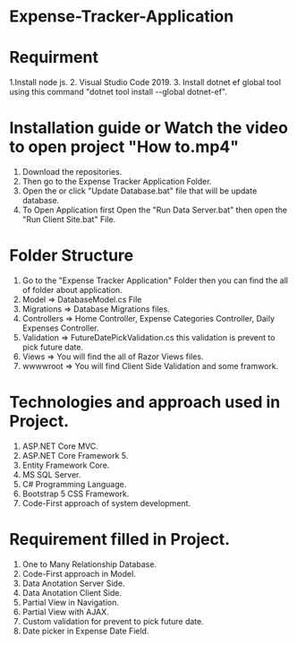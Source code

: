 # Expense-Tracker-Application

# Requirment
1.Install node js.
2. Visual Studio Code 2019.
3. Install dotnet ef global tool using this command  "dotnet tool install --global dotnet-ef".

# Installation guide or Watch the video to open project "How to.mp4"
1. Download the repositories.
2. Then go to the Expense Tracker Application Folder.
3. Open the or click "Update Database.bat" file that will be update database.
4. To Open Application first Open the "Run Data Server.bat" then open the "Run Client Site.bat" File.

# Folder Structure
1. Go to the "Expense Tracker Application" Folder then you can find the all of folder about application.
2. Model => DatabaseModel.cs File
3. Migrations => Database Migrations files.
4. Controllers => Home Controller, Expense Categories Controller, Daily Expenses Controller.
5. Validation => FutureDatePickValidation.cs this validation is prevent to pick future date.
6. Views => You will find the all of Razor Views files.
7. wwwwroot => You will find Client Side Validation and some framwork.

# Technologies and approach used in Project.
1. ASP.NET Core MVC.
2. ASP.NET Core Framework 5.
3. Entity Framework Core.
4. MS SQL Server.
5. C# Programming Language.
6. Bootstrap 5 CSS Framework.
7. Code-First approach of system development.

# Requirement filled in Project.
1. One to Many Relationship Database.
2. Code-First approach in Model.
3. Data Anotation Server Side.
4. Data Anotation Client Side.
5. Partial View in Navigation.
6. Partial View with AJAX.
7. Custom validation for prevent to pick future date.
8. Date picker in Expense Date Field.
